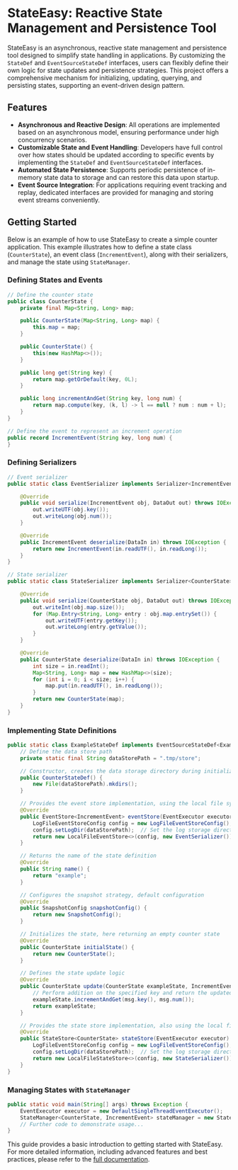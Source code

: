 # StateEasy: Reactive State Management and Persistence Tool

StateEasy is an asynchronous, reactive state management and persistence tool designed to simplify
state handling in applications. By customizing the `StateDef` and `EventSourceStateDef` interfaces,
users can flexibly define their own logic for state updates and persistence strategies. This project
offers a comprehensive mechanism for initializing, updating, querying, and persisting states,
supporting an event-driven design pattern.

## Features

- **Asynchronous and Reactive Design**: All operations are implemented based on an asynchronous
  model, ensuring performance under high concurrency scenarios.
- **Customizable State and Event Handling**: Developers have full control over how states should be
  updated according to specific events by implementing the `StateDef` and `EventSourceStateDef`
  interfaces.
- **Automated State Persistence**: Supports periodic persistence of in-memory state data to storage
  and can restore this data upon startup.
- **Event Source Integration**: For applications requiring event tracking and replay, dedicated
  interfaces are provided for managing and storing event streams conveniently.

## Getting Started

Below is an example of how to use StateEasy to create a simple counter application. This example
illustrates how to define a state class (`CounterState`), an event class (`IncrementEvent`), along
with their serializers, and manage the state using `StateManager`.

### Defining States and Events

```java
// Define the counter state
public class CounterState {
    private final Map<String, Long> map;

    public CounterState(Map<String, Long> map) {
        this.map = map;
    }

    public CounterState() {
        this(new HashMap<>());
    }

    public long get(String key) {
        return map.getOrDefault(key, 0L);
    }

    public long incrementAndGet(String key, long num) {
        return map.compute(key, (k, l) -> l == null ? num : num + l);
    }
}

// Define the event to represent an increment operation
public record IncrementEvent(String key, long num) {
}
```

### Defining Serializers

```java
// Event serializer
public static class EventSerializer implements Serializer<IncrementEvent> {

    @Override
    public void serialize(IncrementEvent obj, DataOut out) throws IOException {
        out.writeUTF(obj.key());
        out.writeLong(obj.num());
    }

    @Override
    public IncrementEvent deserialize(DataIn in) throws IOException {
        return new IncrementEvent(in.readUTF(), in.readLong());
    }
}

// State serializer
public static class StateSerializer implements Serializer<CounterState> {

    @Override
    public void serialize(CounterState obj, DataOut out) throws IOException {
        out.writeInt(obj.map.size());
        for (Map.Entry<String, Long> entry : obj.map.entrySet()) {
            out.writeUTF(entry.getKey());
            out.writeLong(entry.getValue());
        }
    }

    @Override
    public CounterState deserialize(DataIn in) throws IOException {
        int size = in.readInt();
        Map<String, Long> map = new HashMap<>(size);
        for (int i = 0; i < size; i++) {
            map.put(in.readUTF(), in.readLong());
        }
        return new CounterState(map);
    }
}
```

### Implementing State Definitions

```java
public static class ExampleStateDef implements EventSourceStateDef<ExampleState, ExampleEvent> {
    // Define the data store path
    private static final String dataStorePath = ".tmp/store";

    // Constructor, creates the data storage directory during initialization
    public CounterStateDef() {
        new File(dataStorePath).mkdirs();
    }

    // Provides the event store implementation, using the local file system as the storage medium and specifying the serializer
    @Override
    public EventStore<IncrementEvent> eventStore(EventExecutor executor) {
        LogFileEventStoreConfig config = new LogFileEventStoreConfig();
        config.setLogDir(dataStorePath);  // Set the log storage directory
        return new LocalFileEventStore<>(config, new EventSerializer());  // Create and return the event store instance
    }

    // Returns the name of the state definition
    @Override
    public String name() {
        return "example";
    }

    // Configures the snapshot strategy, default configuration
    @Override
    public SnapshotConfig snapshotConfig() {
        return new SnapshotConfig();
    }

    // Initializes the state, here returning an empty counter state
    @Override
    public CounterState initialState() {
        return new CounterState();
    }

    // Defines the state update logic
    @Override
    public CounterState update(CounterState exampleState, IncrementEvent msg) {
        // Perform addition on the specified key and return the updated state
        exampleState.incrementAndGet(msg.key(), msg.num());
        return exampleState;
    }

    // Provides the state store implementation, also using the local file system as the storage medium and specifying the serializer
    @Override
    public StateStore<CounterState> stateStore(EventExecutor executor) {
        LogFileEventStoreConfig config = new LogFileEventStoreConfig();
        config.setLogDir(dataStorePath);  // Set the log storage directory
        return new LocalFileStateStore<>(config, new StateSerializer());  // Create and return the state store instance
    }
}
```

### Managing States with `StateManager`

```java
public static void main(String[] args) throws Exception {
    EventExecutor executor = new DefaultSingleThreadEventExecutor();
    StateManager<CounterState, IncrementEvent> stateManager = new StateManager<>(new ExampleStateDef(), executor);
    // Further code to demonstrate usage...
}
```

This guide provides a basic introduction to getting started with StateEasy. For more detailed
information, including advanced features and best practices, please refer to
the [full documentation](#).
